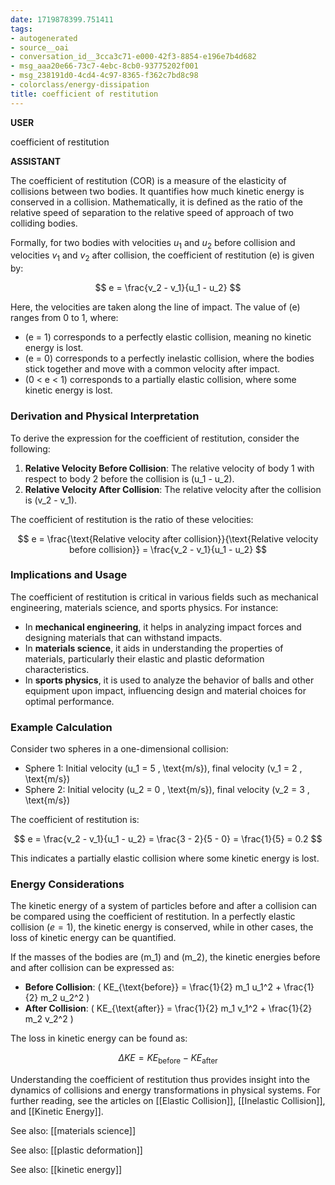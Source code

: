 ```yaml
---
date: 1719878399.751411
tags:
- autogenerated
- source__oai
- conversation_id__3cca3c71-e000-42f3-8854-e196e7b4d682
- msg_aaa20e66-73c7-4ebc-8cb0-93775202f001
- msg_238191d0-4cd4-4c97-8365-f362c7bd8c98
- colorclass/energy-dissipation
title: coefficient of restitution
---
```


**USER**

coefficient of restitution


**ASSISTANT**

The coefficient of restitution (COR) is a measure of the elasticity of collisions between two bodies. It quantifies how much kinetic energy is conserved in a collision. Mathematically, it is defined as the ratio of the relative speed of separation to the relative speed of approach of two colliding bodies. 

Formally, for two bodies with velocities $u_1$ and $u_2$ before collision and velocities $v_1$ and $v_2$ after collision, the coefficient of restitution \(e\) is given by:

$$
e = \frac{v_2 - v_1}{u_1 - u_2}
$$

Here, the velocities are taken along the line of impact. The value of \(e\) ranges from 0 to 1, where:
- \(e = 1\) corresponds to a perfectly elastic collision, meaning no kinetic energy is lost.
- \(e = 0\) corresponds to a perfectly inelastic collision, where the bodies stick together and move with a common velocity after impact.
- \(0 < e < 1\) corresponds to a partially elastic collision, where some kinetic energy is lost.

### Derivation and Physical Interpretation

To derive the expression for the coefficient of restitution, consider the following:
1. **Relative Velocity Before Collision**: The relative velocity of body 1 with respect to body 2 before the collision is \(u_1 - u_2\).
2. **Relative Velocity After Collision**: The relative velocity after the collision is \(v_2 - v_1\).

The coefficient of restitution is the ratio of these velocities:

$$
e = \frac{\text{Relative velocity after collision}}{\text{Relative velocity before collision}} = \frac{v_2 - v_1}{u_1 - u_2}
$$

### Implications and Usage

The coefficient of restitution is critical in various fields such as mechanical engineering, materials science, and sports physics. For instance:
- In **mechanical engineering**, it helps in analyzing impact forces and designing materials that can withstand impacts.
- In **materials science**, it aids in understanding the properties of materials, particularly their elastic and plastic deformation characteristics.
- In **sports physics**, it is used to analyze the behavior of balls and other equipment upon impact, influencing design and material choices for optimal performance.

### Example Calculation

Consider two spheres in a one-dimensional collision:
- Sphere 1: Initial velocity \(u_1 = 5 \, \text{m/s}\), final velocity \(v_1 = 2 \, \text{m/s}\)
- Sphere 2: Initial velocity \(u_2 = 0 \, \text{m/s}\), final velocity \(v_2 = 3 \, \text{m/s}\)

The coefficient of restitution is:

$$
e = \frac{v_2 - v_1}{u_1 - u_2} = \frac{3 - 2}{5 - 0} = \frac{1}{5} = 0.2
$$

This indicates a partially elastic collision where some kinetic energy is lost.

### Energy Considerations

The kinetic energy of a system of particles before and after a collision can be compared using the coefficient of restitution. In a perfectly elastic collision ($e = 1$), the kinetic energy is conserved, while in other cases, the loss of kinetic energy can be quantified.

If the masses of the bodies are \(m_1\) and \(m_2\), the kinetic energies before and after collision can be expressed as:

- **Before Collision**: \( KE_{\text{before}} = \frac{1}{2} m_1 u_1^2 + \frac{1}{2} m_2 u_2^2 \)
- **After Collision**: \( KE_{\text{after}} = \frac{1}{2} m_1 v_1^2 + \frac{1}{2} m_2 v_2^2 \)

The loss in kinetic energy can be found as:

$$
\Delta KE = KE_{\text{before}} - KE_{\text{after}}
$$

Understanding the coefficient of restitution thus provides insight into the dynamics of collisions and energy transformations in physical systems. For further reading, see the articles on [[Elastic Collision]], [[Inelastic Collision]], and [[Kinetic Energy]].

See also: [[materials science]]


See also: [[plastic deformation]]


See also: [[kinetic energy]]